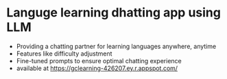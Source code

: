 # Languge learning dhatting app using LLM
- Providing a chatting partner for learning languages anywhere, anytime
- Features like difficulty adjustment
- Fine-tuned prompts to ensure optimal chatting experience
- available at https://gclearning-426207.ey.r.appspot.com/
